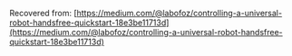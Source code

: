 Recovered from: 
[https://medium.com/@labofoz/controlling-a-universal-robot-handsfree-quickstart-18e3be11713d](https://medium.com/@labofoz/controlling-a-universal-robot-handsfree-quickstart-18e3be11713d)